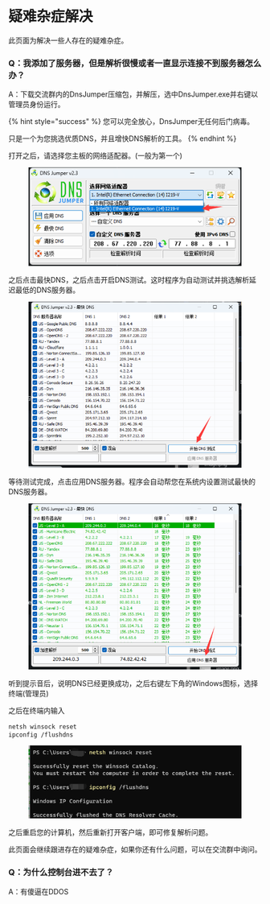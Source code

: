 # 疑难杂症解决

此页面为解决一些人存在的疑难杂症。

### Q：我添加了服务器，但是解析很慢或者一直显示连接不到服务器怎么办？

A：下载交流群内的DnsJumper压缩包，并解压，选中DnsJumper.exe并右键以管理员身份运行。

{% hint style="success" %}
您可以完全放心，DnsJumper无任何后门病毒。

只是一个为您挑选优质DNS，并且增快DNS解析的工具。
{% endhint %}

打开之后，请选择您主板的网络适配器。(一般为第一个)

<figure><img src="../.gitbook/assets/image (1).png" alt=""><figcaption></figcaption></figure>

之后点击最快DNS，之后点击开启DNS测试。这时程序为自动测试并挑选解析延迟最低的DNS服务器。

<figure><img src="../.gitbook/assets/image (2).png" alt=""><figcaption></figcaption></figure>

等待测试完成，点击应用DNS服务器。程序会自动帮您在系统内设置测试最快的DNS服务器。

<figure><img src="../.gitbook/assets/image (3).png" alt=""><figcaption></figcaption></figure>

听到提示音后，说明DNS已经更换成功，之后右键左下角的Windows图标，选择终端(管理员)

之后在终端内输入

```
netsh winsock reset
ipconfig /flushdns
```

<figure><img src="../.gitbook/assets/image (4).png" alt=""><figcaption></figcaption></figure>

之后重启您的计算机，然后重新打开客户端，即可修复解析问题。

此页面会继续跟进存在的疑难杂症，如果你还有什么问题，可以在交流群中询问。

### Q：为什么控制台进不去了？

A：有傻逼在DDOS
